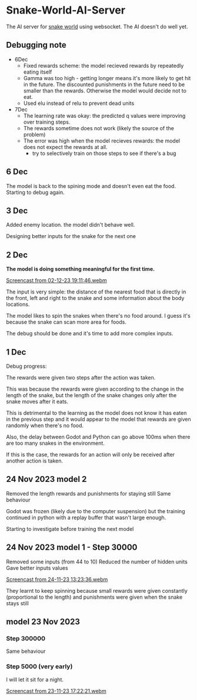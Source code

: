 # Snake-World-AI-Server
The AI server for [snake world](https://github.com/kwdChan/Snake-World/) using websocket. 
The AI doesn't do well yet.

## Debugging note
- 6Dec
  - Fixed rewards scheme: the model recieved rewards by repeatedly eating itself
  - Gamma was too high - getting longer means it's more likely to get hit in the future. The discounted punishments in the future need to be smaller than the rewards. Otherwise the model would decide not to eat.
  - Used elu instead of relu to prevent dead units
- 7Dec
  - The learning rate was okay: the predicted q values were improving over training steps.  
  - The rewards sometime does not work (likely the source of the problem)
  - The error was high when the model recieves rewards: the model does not expect the rewards at all.
    - try to selectively train on those steps to see if there's a bug    

## 6 Dec 
The model is back to the spining mode and doesn't even eat the food. Starting to debug again. 


## 3 Dec 

Added enemy location. the model didn't behave well. 

Designing better inputs for the snake for the next one


## 2 Dec
**The model is doing something meaningful for the first time.**  

[Screencast from 02-12-23 19:11:46.webm](https://github.com/kwdChan/Snake-World-AI-Server/assets/64915487/c7df7d75-5ec5-4f2c-9751-c23da447bdae)

The input is very simple: the distance of the nearest food that is directly in the front, left and right to the snake and some information about the body locations. 

The model likes to spin the snakes when there's no food around. 
I guess it's because the snake can scan more area for foods. 

The debug should be done and it's time to add more complex inputs. 

## 1 Dec
Debug progress:

The rewards were given two steps after the action was taken. 

This was because the rewards were given according to the change in the length of the snake,
but the length of the snake changes only after the snake moves after it eats. 

This is detrimental to the learning as the model does not know it has eaten in the previous step and it would appear to the model that rewards are given randomly when there's no food. 


Also, the delay between Godot and Python can go above 100ms when there are too many snakes in the environment. 

If this is the case, the rewards for an action will only be received after another action is taken.




## 24 Nov 2023 model 2
Removed the length rewards and punishments for staying still
Same behaviour

Godot was frozen (likely due to the computer suspension) but the training continued in python with a replay buffer that wasn't large enough. 

Starting to investigate before training the next model


## 24 Nov 2023 model 1 - Step 30000
Removed some inputs (from 44 to 10)
Reduced the number of hidden units
Gave better inputs values

[Screencast from 24-11-23 13:23:36.webm](https://github.com/kwdChan/Snake-World-AI-Server/assets/64915487/90bd3838-3cef-486d-ac16-b80cabc0e527)

They learnt to keep spinning because small rewards were given constantly (proportional to the length) and punishments were given when the snake stays still


## model 23 Nov 2023
### Step 300000 
Same behaviour

### Step 5000 (very early)
I will let it sit for a night.  

[Screencast from 23-11-23 17:22:21.webm](https://github.com/kwdChan/Snake-World-AI-Server/assets/64915487/3e87c6fb-321f-4814-8b4f-34ea0c0aa860)

